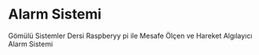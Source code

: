 # Alarm Sistemi
Gömülü Sistemler Dersi Raspberyy pi ile Mesafe Ölçen ve Hareket Algılayıcı Alarm Sistemi
